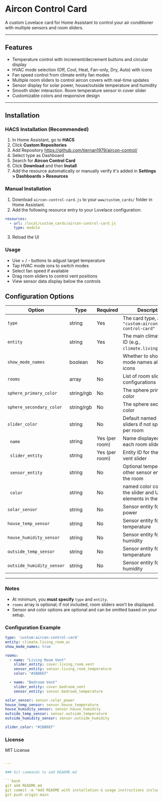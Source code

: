 # Aircon Control Card

A custom Lovelace card for Home Assistant to control your air conditioner with multiple sensors and room sliders.

---

## Features

- Temperature control with increment/decrement buttons and circular display  
- HVAC mode selection (Off, Cool, Heat, Fan-only, Dry, Auto) with icons  
- Fan speed control from climate entity fan modes  
- Multiple room sliders to control aircon covers with real-time updates  
- Sensor display for solar power, house/outside temperature and humidity  
- Smooth slider interaction. Room temperature sensor in cover slider
- Customizable colors and responsive design  

---

## Installation

### HACS Installation (Recommended)

1. In Home Assistant, go to **HACS**  
2. Click **Custom Repositories**
3. Add Repository https://github.com/tiernan1979/aircon-control/
4. Select type as Dashboard 
5. Search for **Aircon Control Card** 
6. Click **Download** and then **Install**  
7. Add the resource automatically or manually verify it's added in **Settings > Dashboards > Resources**

### Manual Installation

1. Download `aircon-control-card.js` to your `www/custom_cards/` folder in Home Assistant.  
2. Add the following resource entry to your Lovelace configuration:

```yaml
resources:
  - url: /local/custom_cards/aircon-control-card.js
    type: module
```
3. Reload the UI

### Usage

* Use + / - buttons to adgust target temperature
* Tap HVAC mode ions to switch modes
* Select fan speed if available
* Drag room sliders to control vent positions
* View sensor data display below the controls

## Configuration Options

| Option                | Type      | Required | Description                                                    |
|-----------------------|-----------|----------|----------------------------------------------------------------|
| `type`                | string    | Yes      | The card type, always `"custom:aircon-control-card"`           |
| `entity`              | string    | Yes      | The main climate entity ID (e.g., `climate.living_room_ac`)     |
| `show_mode_names`     | boolean   | No       | Whether to show HVAC mode names alongside icons                 |
| `rooms`               | array     | No       | List of room slider configurations                              |
| `sphere_primary_color` | string/rgb| No       | The sphere primary color                                       |
| `sphere_secondary_color` | string/rgb| No       | The sphere secondary color                                       |
| `slider_color`        | string    | No       | Default named color for sliders if not specified per room         |
| &nbsp;&nbsp;`name`          | string    | Yes (per room) | Name displayed for each room slider                             |
| &nbsp;&nbsp;`slider_entity` | string    | Yes (per room) | Entity ID for the cover or vent slider                          |
| &nbsp;&nbsp;`sensor_entity` | string    | No       | Optional temperature or other sensor entity for the room        |
| &nbsp;&nbsp;`color`          | string    | No       | named color code for the slider and UI elements in the room      |
| `solar_sensor`        | string    | No       | Sensor entity for solar power                                   |
| `house_temp_sensor`   | string    | No       | Sensor entity for house temperature                             |
| `house_humidity_sensor`| string   | No       | Sensor entity for house humidity                                |
| `outside_temp_sensor` | string    | No       | Sensor entity for outside temperature                           |
| `outside_humidity_sensor` | string| No       | Sensor entity for outside humidity                              |


---

### Notes

- At minimum, you **must specify** `type` and `entity`.  
- `rooms` array is optional; if not included, room sliders won’t be displayed.  
- Sensor and color options are optional and can be omitted based on your setup.


### Configuration Example

```yaml
type: 'custom:aircon-control-card'
entity: climate.living_room_ac
show_mode_names: true

rooms:
  - name: "Living Room Vent"
    slider_entity: cover.living_room_vent
    sensor_entity: sensor.living_room_temperature
    color: "#1B86EF"

  - name: "Bedroom Vent"
    slider_entity: cover.bedroom_vent
    sensor_entity: sensor.bedroom_temperature

solar_sensor: sensor.solar_power
house_temp_sensor: sensor.house_temperature
house_humidity_sensor: sensor.house_humidity
outside_temp_sensor: sensor.outside_temperature
outside_humidity_sensor: sensor.outside_humidity

slider_color: "#1B86EF"
```

### License
MIT License
```yaml

---

### Git commands to add README.md

```bash
git add README.md
git commit -m "Add README with installation & usage instructions including HACS"
git push origin main
```
